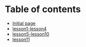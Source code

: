 # Table of contents

* [Initial page](README.md)
* [lesson1-lesson4](lesson1.md)
* [lesson5-lesson10](lesson5.md)
* [lesson11](lesson11.md)

